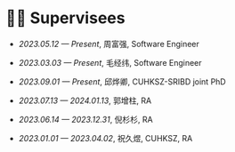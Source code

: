 # 🧑‍🎓 Supervisees

- *2023.05.12 — Present*, 周富强, Software Engineer

- *2023.03.03 — Present*, 毛经纬, Software Engineer

- *2023.09.01 — Present*, 邱烨卿, CUHKSZ-SRIBD joint PhD

- *2023.07.13 — 2024.01.13*, 郭增柱, RA

- *2023.06.14 — 2023.12.31*, 倪杉杉, RA

- *2023.01.01 — 2023.04.02*, 祝久煜, CUHKSZ, RA